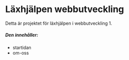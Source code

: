 # Läxhjälpen webbutveckling

Detta är projektet för läxhjälpen i webbutveckling 1.

##### Den innehåller:
 * startidan
 * om-oss
